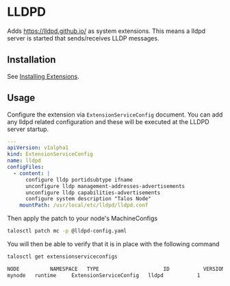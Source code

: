 # LLDPD

Adds https://lldpd.github.io/ as system extensions.
This means a lldpd server is started that sends/receives LLDP messages.

## Installation

See [Installing Extensions](https://github.com/siderolabs/extensions#installing-extensions).

## Usage

Configure the extension via `ExtensionServiceConfig` document. You can add any lldpd related configuration and these will be executed at the LLDPD server startup.

```yaml
---
apiVersion: v1alpha1
kind: ExtensionServiceConfig
name: lldpd
configFiles:
  - content: |
      configure lldp portidsubtype ifname
      unconfigure lldp management-addresses-advertisements
      unconfigure lldp capabilities-advertisements
      configure system description "Talos Node"
    mountPath: /usr/local/etc/lldpd/lldpd.conf
```

Then apply the patch to your node's MachineConfigs
```bash
talosctl patch mc -p @lldpd-config.yaml
```

You will then be able to verify that it is in place with the following command
```bash
talosctl get extensionserviceconfigs

NODE          NAMESPACE   TYPE                     ID           VERSION
mynode   runtime     ExtensionServiceConfig   lldpd           1
```
